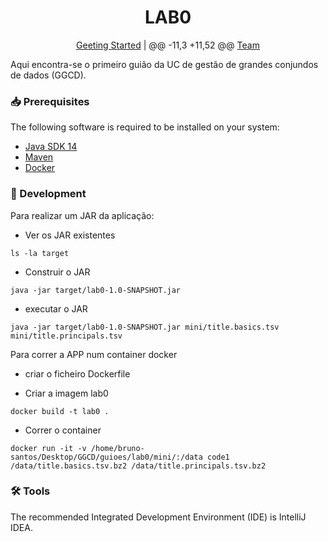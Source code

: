 <div align="center">

# LAB0

[Geeting Started](#rocket-getting-started)
|
	@@ -11,3 +11,52 @@
[Team](#busts_in_silhouette-team)

</div>

Aqui encontra-se o primeiro guião da UC de gestão de grandes conjundos de dados (GGCD).

### :inbox_tray: Prerequisites

The following software is required to be installed on your system:

- [Java SDK 14](https://openjdk.java.net/)
- [Maven](https://maven.apache.org/maven-features.html)
- [Docker](https://www.docker.com/)

### :hammer: Development

Para realizar um JAR da aplicação: 

  - Ver os JAR existentes
  ```
  ls -la target 
  ```

  - Construir o JAR
  ```
  java -jar target/lab0-1.0-SNAPSHOT.jar 
  ```

  - executar o JAR
  ```
  java -jar target/lab0-1.0-SNAPSHOT.jar mini/title.basics.tsv mini/title.principals.tsv
  ```

Para correr a APP num container docker

  - criar o ficheiro Dockerfile

  - Criar a imagem lab0
  ```
  docker build -t lab0 . 
  ```

  - Correr o container
  ```
  docker run -it -v /home/bruno-santos/Desktop/GGCD/guioes/lab0/mini/:/data code1 /data/title.basics.tsv.bz2 /data/title.principals.tsv.bz2
 
  ```

### :hammer_and_wrench: Tools

The recommended Integrated Development Environment (IDE) is IntelliJ IDEA.
